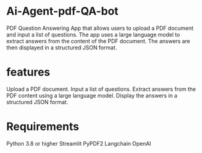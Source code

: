 # Ai-Agent-pdf-QA-bot
 PDF Question Answering App that allows users to upload a PDF document and input a list of questions. The app uses a large language model to extract answers from the content of the PDF document. The answers are then displayed in a structured JSON format.

# features
Upload a PDF document.
Input a list of questions.
Extract answers from the PDF content using a large language model.
Display the answers in a structured JSON format.

# Requirements
Python 3.8 or higher
Streamlit
PyPDF2
Langchain
OpenAI


